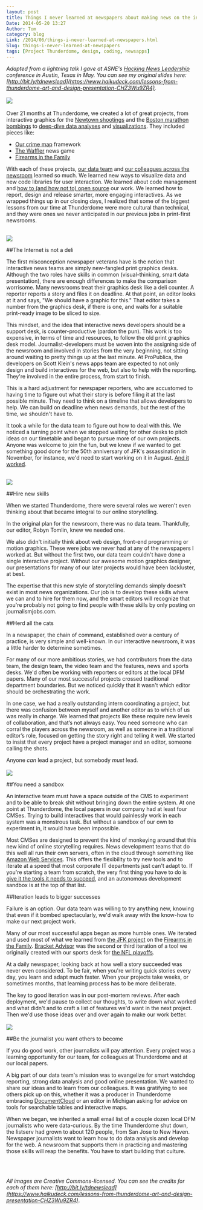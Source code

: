 ```yaml
---
layout: post
title: Things I never learned at newspapers about making news on the internet
Date: 2014-05-20 13:27
Author: Tom
category: blog
Link: /2014/06/things-i-never-learned-at-newspapers.html
Slug: things-i-never-learned-at-newspapers
tags: [Project Thunderdome, design, coding, newsapps]
---
```

_Adapted from a lightning talk I gave at ASNE's [Hacking News Leadership](http://asne.org/blog_home.asp?Display=1695) conference in Austin, Texas in May. You can see my original slides here: [http://bit.ly/tdnewslead](https://www.haikudeck.com/lessons-from-thunderdome-art-and-design-presentation-CHZ3Wu9ZR4)._
<br />
<br />
<img src="/images/tdome.png">
<br />
<br />
Over 21 months at Thunderdome, we created a lot of great projects, from interactive graphics for the [Newtown shootings](http://extras.twincities.com/elections/sandyhook/) and the [Boston marathon bombings](http://www.sentinelandenterprise.com/webextras/ci_23055737/interactive-people-boylston-street-during-boston-marathon-bombing) to [deep-dive data analyses](http://www.sltrib.com/sltrib/news/56473395-78/claims-veterans-lake-salt.html.csp?page=1) and [visualizations](http://www.twincities.com/nation/ci_25247140/where-insurance-premiums-are-highest-new-health-laws). They included pieces like:

* [Our crime map](http://crime.denverpost.com/) framework
* [The Waffler](http://data.digitalfirstmedia.com/waffler-pa) news game
* [Firearms in the Family](http://data.digitalfirstmedia.com/guns/)

With each of these projects, [our data team](http://thunderdome-data.github.io) and [our colleagues across the newsroom](http://outsidethunderdome.com/2014/04/30/project-thunderdome-staff/index.html) learned so much. We learned new ways to visualize data and new code libraries for user interaction. We learned about code management and [how to (and how not to) open source](http://www.tommeagher.com/blog/2014/05/lessons-code-management-project-thunderdome.html) our work. We learned how to report, design and release smarter, more engaging interactives. As we wrapped things up in our closing days, I realized that some of the biggest lessons from our time at Thunderdome were more cultural than technical, and they were ones we never anticipated in our previous jobs in print-first newsrooms.
<br />
<br />

<img src="/images/deli.png">

##The Internet is not a deli

The first misconception newspaper veterans have is the notion that interactive news teams are simply new-fangled print graphics desks. Although the two roles have skills in common (visual-thinking, smart data presentation), there are enough differences to make the comparison worrisome. Many newsrooms treat their graphics desk like a deli counter. A reporter reports a story and files it on deadline. At that point, an editor looks at it and says, "We should have a graphic for this." That editor takes a number from the graphics desk, if there is one, and waits for a suitable print-ready image to be sliced to size.

This mindset, and the idea that interactive news developers should be a support desk, is counter-productive (pardon the pun). This work is too expensive, in terms of time and resources, to follow the old print graphics desk model. Journalist-developers must be woven into the assigning side of the newsroom and involved in stories from the very beginning, not sitting around waiting to pretty things up at the last minute. At ProPublica, the developers on Scott Klein's news apps team are expected to not only design and build interactives for the web, but also to help with the reporting. They're involved in the entire process, from start to finish.

This is a hard adjustment for newspaper reporters, who are accustomed to having time to figure out what their story is before filing it at the last possible minute. They need to think on a timeline that allows developers to help. We can build on deadline when news demands, but the rest of the time, we shouldn't have to.

It took a while for the data team to figure out how to deal with this. We noticed a turning point when we stopped waiting for other desks to pitch ideas on our timetable and began to pursue more of our own projects. Anyone was welcome to join the fun, but we knew if we wanted to get something good done for the 50th anniversary of JFK's assassination in November, for instance, we'd need to start working on it in August. [And it worked](http://data.digitalfirstmedia.com/jfk/).
<br />
<br />

<img src="/images/team.png">

##Hire new skills

When we started Thunderdome, there were several roles we weren't even thinking about that became integral to our online storytelling.

In the original plan for the newsroom, there was no data team. Thankfully, our editor, Robyn Tomlin, knew we needed one.

We also didn't initially think about web design, front-end programming or motion graphics. These were jobs we never had at any of the newspapers I worked at. But without the first two, our data team couldn't have done a single interactive project. Without our awesome motion graphics designer, our presentations for many of our later projects would have been lackluster, at best.

The expertise that this new style of storytelling demands simply doesn't exist in most news organizations. Our job is to develop these skills where we can and to hire for them now, and the smart editors will recognize that you're probably not going to find people with these skills by only posting on journalismjobs.com.
<br />

##Herd all the cats

In a newspaper, the chain of command, established over a century of practice, is very simple and well-known. In our interactive newsroom, it was a little harder to determine sometimes.

For many of our more ambitious stories, we had contributors from the data team, the design team, the video team and the features, news and sports desks. We'd often be working with reporters or editors at the local DFM papers. Many of our most successful projects crossed traditional department boundaries. But we noticed quickly that it wasn't which editor should be orchestrating the work.

In one case, we had a really outstanding intern coordinating a project, but there was confusion between myself and another editor as to which of us was really in charge. We learned that projects like these require new levels of collaboration, and that’s not always easy. You need someone who can corral the players across the newsroom, as well as someone in a traditional editor’s role, focused on getting the story right and telling it well. We started to insist that every project have a project manager and an editor, someone calling the shots.

Anyone *can* lead a project, but somebody *must* lead.
<br />
<br />
<img src="/images/break_the_cms.png">

##You need a sandbox

An interactive team must have a space outside of the CMS to experiment and to be able to break shit without bringing down the entire system. At one point at Thunderdome, the local papers in our company had at least four CMSes. Trying to build interactives that would painlessly work in each system was a monstrous task. But without a sandbox of our own to experiment in, it would have been impossible.

Most CMSes are designed to prevent the kind of monkeying around that this new kind of online storytelling requires. News development teams that do this well all run their own servers, often in the cloud through something like [Amazon Web Services](http://aws.amazon.com/). This offers the flexibility to try new tools and to iterate at a speed that most corporate IT departments just can't adapt to. If you're starting a team from scratch, the very first thing you have to do is [give it the tools it needs to succeed](http://thescoop.org/archives/2014/05/22/how-it-starts/), and an autonomous development sandbox is at the top of that list.
<br />

##Iteration leads to bigger successes

Failure is an option. Our data team was willing to try anything new, knowing that even if it bombed spectacularly, we'd walk away with the know-how to make our next project work.

Many of our most successful apps began as more humble ones. We iterated and used most of what we learned from [the JFK project](http://data.digitalfirstmedia.com/jfk/) on the [Firearms in the Family](http://data.digitalfirstmedia.com/guns/). [Bracket Advisor](http://www.bracketadvisor.com/) was the second or third iteration of a tool we originally created with our sports desk for [the NFL playoffs](http://www.twincities.com/1000/ci_22346309/predict-nfl-playoffs?mobRedir=false).

At a daily newspaper, looking back at how well a story succeeded was never even considered. To be fair, when you're writing quick stories every day, you learn and adapt much faster. When your projects take weeks, or sometimes months, that learning process has to be more deliberate.

The key to good iteration was in our post-mortem reviews. After each deployment, we'd pause to collect our thoughts, to write down what worked and what didn't and to craft a list of features we'd want in the next project. Then we'd use those ideas over and over again to make our work better.<br />
<br />
<img src="/images/culture_is_contagious.png">

##Be the journalist you want others to become

If you do good work, other journalists will pay attention. Every project was a learning opportunity for our team, for colleagues at Thunderdome and at our local papers.

A big part of our data team's mission was to evangelize for smart watchdog reporting, strong data analysis and good online presentation. We wanted to share our ideas and to learn from our colleagues. It was gratifying to see others pick up on this, whether it was a producer in Thunderdome embracing [DocumentCloud](http://www.documentcloud.org/home) or an editor in Michigan asking for advice on tools for searchable tables and interactive maps.

When we began, we inherited a small email list of a couple dozen local DFM journalists who were data-curious. By the time Thunderdome shut down, the listserv had grown to about 120 people, from San Jose to New Haven. Newspaper journalists want to learn how to do data analysis and develop for the web. A newsroom that supports them in practicing and mastering those skills will reap the benefits. You have to start building that culture.
<br />

<br />
<br />

_All images are Creative Commons-licensed. You can see the credits for each of them here: [http://bit.ly/tdnewslead](https://www.haikudeck.com/lessons-from-thunderdome-art-and-design-presentation-CHZ3Wu9ZR4)_.